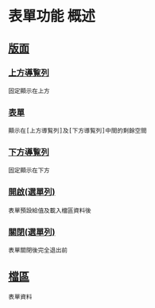 # 表單功能 概述

## [版面](layout.md)

### [上方導覧列](layout.md#上方導覧列)

    固定顯示在上方

### [表單](layout.md#表單)

    顯示在[上方導覧列]及[下方導覧列]中間的剩餘空間

### [下方導覧列](layout.md#下方導覧列)

    固定顯示在下方

### [開啟(選單列)](layout.md#開啟選單列)

    表單預設給值及載入檔區資料後

### [關閉(選單列)](layout.md#退出選單列)

    表單關閉後完全退出前

## [檔區](alias.md)

    表單資料
